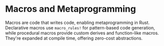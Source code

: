 # Macros and Metaprogramming

Macros are code that writes code, enabling metaprogramming in Rust. Declarative macros use `macro_rules!` for pattern-based code generation, while procedural macros provide custom derives and function-like macros. They're expanded at compile time, offering zero-cost abstractions.